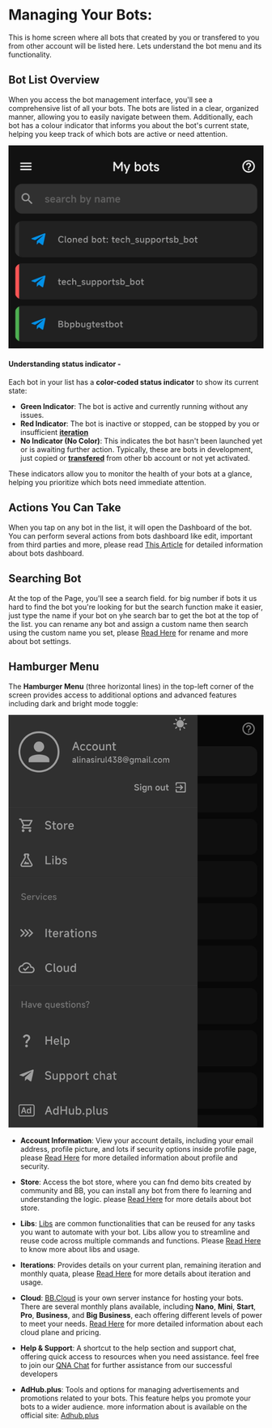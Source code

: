 # Managing Your Bots:
This is home screen where all bots that created by you or transfered to you from other account will be listed here.
Lets understand the bot menu and its functionality.

## Bot List Overview

When you access the bot management interface, you'll see a comprehensive list of all your bots. The bots are listed in a clear, organized manner, allowing you to easily navigate between them. Additionally, each bot has a colour indicator  that informs you about the bot's current state, helping you keep track of which bots are active or need attention.

![status indicator](/.gitbook/assets/bot-status-indicator.png)

 #### Understanding status indicator -
Each bot in your list has a **color-coded status indicator** to show its current state:

- **Green Indicator**: The bot is active and currently running without any issues.
- **Red Indicator**: The bot is inactive or stopped, can be stopped by you or insufficient **[iteration](/iterations.-how-to-reduce-theys.md)** 
- **No Indicator (No Color)**: This indicates the bot hasn't been launched yet or is awaiting further action. Typically, these are bots in development, just copied or **[transfered](/bjs/bb-admin-functions.md#bbadmininstallbot)** from other bb account or not yet activated.

These indicators allow you to monitor the health of your bots at a glance, helping you prioritize which bots need immediate attention.


## Actions You Can Take

When you tap on any bot in the list, it will open the Dashboard of the bot. You can perform several actions from bots dashboard like edit, important from third parties and more, please read [This Article](bot-dashboard.md) for detailed information about bots dashboard.


## Searching Bot

At the top of the Page, you'll see a search field. for big number if bots it us hard to find the bot you're looking for but the search function make it easier, just type the name if your bot on yhe search bar to get the bot at the top of the list. you can rename any bot and assign a custom name then search using the custom name you set, please [Read Here](bot-dashboard.md) for rename and more about bot settings.


## Hamburger Menu

The **Hamburger Menu** (three horizontal lines) in the top-left corner of the screen provides access to additional options and advanced features including dark and bright mode toggle:

![menu](/.gitbook/assets/appmenu.png)

- **Account Information**: View your account details, including your email address, profile picture, and lots if security options inside profile page, please [Read Here](profile.md) for more detailed information about profile and security.

- **Store**: Access the bot store, where you can fnd demo bits created by community and BB, you can install any bot from there fo learning and understanding the logic. please [Read Here](store-bots.md) for more details about bot store.

- **Libs**: [Libs](/libs/what-it-is-libs.md) are common functionalities that can be reused for any tasks you want to automate with your bot. Libs allow you to streamline and reuse code across multiple commands and functions. Please [Read Here](/libs/what-it-is-libs.md) to know more about libs and usage.

- **Iterations**: Provides details on your current plan, remaining iteration and monthly quata, please [Read Here](/iterations.-how-to-reduce-theys.md) for more details about iteration and usage.

- **Cloud**: [BB.Cloud](/cloud.md) is your own server instance for hosting your bots. There are several monthly plans available, including **Nano**, **Mini**, **Start**, **Pro**, **Business**, and **Big Business**, each offering different levels of power to meet your needs. [Read Here](/cloud.md) for more detailed information about each cloud plane and pricing.

- **Help & Support**: A shortcut to the help section and support chat, offering quick access to resources when you need assistance. feel free to join our [QNA Chat](https://t.me/chatbotsbusiness) for further assistance from our successful developers

- **AdHub.plus**: Tools and options for managing advertisements and promotions related to your bots. This feature helps you promote your bots to a wider audience. more information about is available on the official site: [Adhub.plus](https://adhub.plus)

